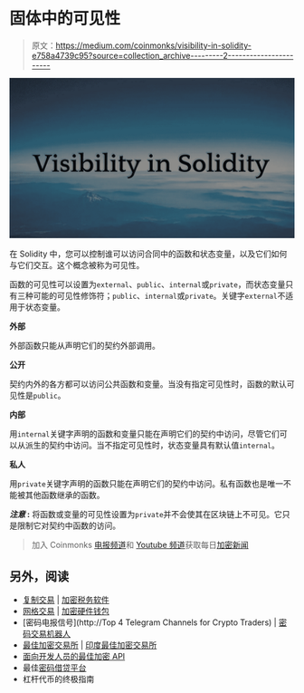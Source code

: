 # 固体中的可见性

> 原文：<https://medium.com/coinmonks/visibility-in-solidity-e758a4739c95?source=collection_archive---------2----------------------->

![](img/cff874a2eb8f1553bf88afebd6154a9c.png)

在 Solidity 中，您可以控制谁可以访问合同中的函数和状态变量，以及它们如何与它们交互。这个概念被称为可见性。

函数的可见性可以设置为`external`、`public`、`internal`或`private`，而状态变量只有三种可能的可见性修饰符；`public`、`internal`或`private`。关键字`external`不适用于状态变量。

**外部**

外部函数只能从声明它们的契约外部调用。

**公开**

契约内外的各方都可以访问公共函数和变量。当没有指定可见性时，函数的默认可见性是`public`。

**内部**

用`internal`关键字声明的函数和变量只能在声明它们的契约中访问，尽管它们可以从派生的契约中访问。当不指定可见性时，状态变量具有默认值`internal`。

**私人**

用`private`关键字声明的函数只能在声明它们的契约中访问。私有函数也是唯一不能被其他函数继承的函数。

***注意* :** 将函数或变量的可见性设置为`private`并不会使其在区块链上不可见。它只是限制它对契约中函数的访问。

> 加入 Coinmonks [电报频道](https://t.me/coincodecap)和 [Youtube 频道](https://www.youtube.com/c/coinmonks/videos)获取每日[加密新闻](http://coincodecap.com/)

## 另外，阅读

*   [复制交易](/coinmonks/top-10-crypto-copy-trading-platforms-for-beginners-d0c37c7d698c) | [加密税务软件](/coinmonks/crypto-tax-software-ed4b4810e338)
*   [网格交易](https://coincodecap.com/grid-trading) | [加密硬件钱包](/coinmonks/the-best-cryptocurrency-hardware-wallets-of-2020-e28b1c124069)
*   [密码电报信号](http://Top 4 Telegram Channels for Crypto Traders) | [密码交易机器人](/coinmonks/crypto-trading-bot-c2ffce8acb2a)
*   [最佳加密交易所](/coinmonks/crypto-exchange-dd2f9d6f3769) | [印度最佳加密交易所](/coinmonks/bitcoin-exchange-in-india-7f1fe79715c9)
*   [面向开发人员的最佳加密 API](/coinmonks/best-crypto-apis-for-developers-5efe3a597a9f)
*   最佳[密码借贷平台](/coinmonks/top-5-crypto-lending-platforms-in-2020-that-you-need-to-know-a1b675cec3fa)
*   杠杆代币的终极指南